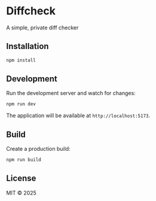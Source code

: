 # Diffcheck

A simple, private diff checker

## Installation

```bash
npm install
```

## Development

Run the development server and watch for changes:

```bash
npm run dev
```

The application will be available at `http://localhost:5173`.

## Build

Create a production build:

```bash
npm run build
```

## License

MIT © 2025
